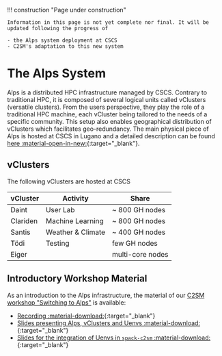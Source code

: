 !!! construction "Page under construction"

    Information in this page is not yet complete nor final. It will be updated following the progress of

    - the Alps system deployment at CSCS
    - C2SM's adaptation to this new system

# The Alps System

Alps is a distributed HPC infrastructure managed by CSCS. Contrary to traditional HPC, it is composed of several logical units called vClusters (versatile clusters). From the users perspective, they play the role of a traditional HPC machine, each vCluster being tailored to the needs of a specific community. This setup also enables geographical distribution of vClusters which facilitates geo-redundancy. The main physical piece of Alps is hosted at CSCS in Lugano and a detailed description can be found [here :material-open-in-new:](https://www.cscs.ch/computers/alps){:target="_blank"}.

## vClusters

The following vClusters are hosted at CSCS

| vCluster | Activity          | Share            |
|----------|-------------------|------------------|
| Daint    | User Lab          | ~ 800 GH nodes   |
| Clariden | Machine Learning  | ~ 800 GH nodes   |
| Santis   | Weather & Climate | ~ 400 GH nodes   |
| Tödi     | Testing           | few GH nodes     |
| Eiger    |                   | multi-core nodes |

## Introductory Workshop Material

As an introduction to the Alps infrastructure, the material of our [C2SM workshop "Switching to Alps"](../blog/posts/2024-07-02_switching_to_Alps.md) is available:

* [Recording :material-download:](https://polybox.ethz.ch/index.php/s/oSxyJgTjyvJKX8B){:target="_blank"}
* [Slides presenting Alps, vClusters and Uenvs :material-download:](https://polybox.ethz.ch/index.php/s/jvtIYkBvHUSGZYD){:target="_blank"}
* [Slides for the integration of Uenvs in `spack-c2sm` :material-download:](https://polybox.ethz.ch/index.php/s/SWbYrOVRIprke60){:target="_blank"}
